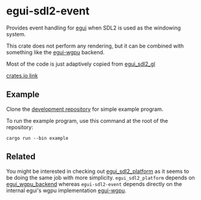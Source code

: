 # egui-sdl2-event

Provides event handling for [egui](https://github.com/emilk/egui) when SDL2 is used as the windowing system.

This crate does not perform any rendering, but it can be combined with something like
the [egui-wgpu](https://github.com/emilk/egui/tree/master/crates/egui-wgpu) backend.

Most of the code is just adaptively copied from [egui_sdl2_gl](https://github.com/ArjunNair/egui_sdl2_gl)


[crates.io link](https://crates.io/crates/egui-sdl2-event)

## Example

Clone the [development repository](https://github.com/kaphula/egui-sdl2-event) for simple example program.

To run the example program, use this command at the root of the repository: 

`cargo run --bin example`

## Related

You might be interested in checking out [egui_sdl2_platform](https://crates.io/crates/egui_sdl2_platform) as it seems to
be doing the same job with more simplicity. `egui_sdl2_platform` depends
on [egui_wgpu_backend](https://github.com/hasenbanck/egui_wgpu_backend) whereas `egui-sdl2-event` depends directly on
the internal egui's wgpu implementation [egui-wgpu](https://github.com/emilk/egui/tree/master/crates/egui-wgpu
).
